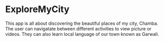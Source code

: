 # ExploreMyCity
This app is all about discovering the beautiful 
places of my city, Chamba. 
The user can navigatate between different activities 
to view picture or videos.
They can also learn local language of our town known 
as Garwali. 

